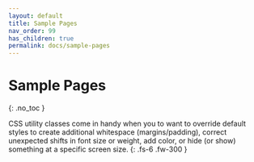 ```yaml
---
layout: default
title: Sample Pages
nav_order: 99
has_children: true
permalink: docs/sample-pages
---
```


# Sample Pages
{: .no_toc }

CSS utility classes come in handy when you to want to override default styles to create additional whitespace (margins/padding), correct unexpected shifts in font size or weight, add color, or hide (or show) something at a specific screen size.
{: .fs-6 .fw-300 }
